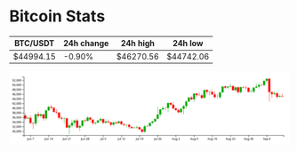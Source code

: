 # Bitcoin Stats

BTC/USDT|24h change|24h high|24h low|
|---|---|---|---|
|$44994.15|-0.90%|$46270.56|$44742.06|

<img src="./chart.svg">
